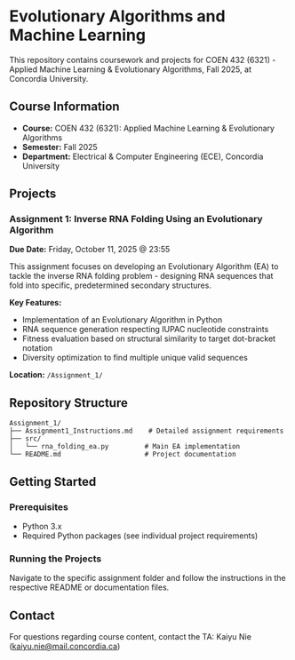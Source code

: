 # Evolutionary Algorithms and Machine Learning

This repository contains coursework and projects for COEN 432 (6321) - Applied Machine Learning & Evolutionary Algorithms, Fall 2025, at Concordia University.

## Course Information
- **Course:** COEN 432 (6321): Applied Machine Learning & Evolutionary Algorithms
- **Semester:** Fall 2025
- **Department:** Electrical & Computer Engineering (ECE), Concordia University

## Projects

### Assignment 1: Inverse RNA Folding Using an Evolutionary Algorithm
**Due Date:** Friday, October 11, 2025 @ 23:55

This assignment focuses on developing an Evolutionary Algorithm (EA) to tackle the inverse RNA folding problem - designing RNA sequences that fold into specific, predetermined secondary structures.

**Key Features:**
- Implementation of an Evolutionary Algorithm in Python
- RNA sequence generation respecting IUPAC nucleotide constraints
- Fitness evaluation based on structural similarity to target dot-bracket notation
- Diversity optimization to find multiple unique valid sequences

**Location:** `/Assignment_1/`

## Repository Structure
```
Assignment_1/
├── Assignment1_Instructions.md    # Detailed assignment requirements
├── src/
│   └── rna_folding_ea.py         # Main EA implementation
└── README.md                     # Project documentation
```

## Getting Started

### Prerequisites
- Python 3.x
- Required Python packages (see individual project requirements)

### Running the Projects
Navigate to the specific assignment folder and follow the instructions in the respective README or documentation files.

## Contact
For questions regarding course content, contact the TA: Kaiyu Nie (kaiyu.nie@mail.concordia.ca)

